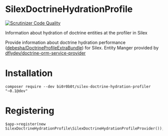 # SilexDoctrineHydrationProfile
[![Scrutinizer Code Quality](https://scrutinizer-ci.com/g/BI0R0B0T/SilexDoctrineHydrationProfile/badges/quality-score.png?b=master)](https://scrutinizer-ci.com/g/BI0R0B0T/SilexDoctrineHydrationProfile/?branch=master)

Information about hydration of doctrine entities at the profiler in Silex

Provide information about doctrine hydration performance ([debesha/DoctrineProfileExtraBundle](https://github.com/debesha/DoctrineProfileExtraBundle)) for Silex.
Entity Manger provided by [dflydev/doctrine-orm-service-provider](https://github.com/dflydev/dflydev-doctrine-orm-service-provider)

# Installation

    composer require --dev bi0r0b0t/silex-doctrine-hydration-profiler "~0.1@dev"
    
# Registering
  
    $app->register(new SilexDoctrineHydrationProfile\SilexDoctrineHydrationProfileProvider());